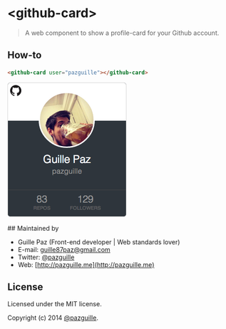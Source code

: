# &lt;github-card&gt;

> A web component to show a profile-card for your Github account.

## How-to
```html
<github-card user="pazguille"></github-card>
```
![Example](assets/example.png)

## Maintained by
- Guille Paz (Front-end developer | Web standards lover)
- E-mail: [guille87paz@gmail.com](mailto:guille87paz@gmail.com)
- Twitter: [@pazguille](http://twitter.com/pazguille)
- Web: [http://pazguille.me](http://pazguille.me)

## License
Licensed under the MIT license.

Copyright (c) 2014 [@pazguille](http://twitter.com/pazguille).
